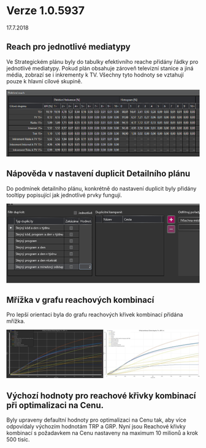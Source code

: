 ﻿# Verze 1.0.5937
17.7.2018

## Reach pro jednotlivé mediatypy 
Ve Strategickém plánu byly do tabulky efektivního reache přidány řádky pro jednotlivé mediatypy.
Pokud plán obsahuje zároveň televizní stanice a jiná média, zobrazí se i inkrementy k TV. 
Všechny tyto hodnoty se vztahují pouze k hlavní cílové skupině.

![Reach ve strategickém planu](../data/reachsp.png "Reach ve strategickém planu")

## Nápověda v nastavení duplicit Detailního plánu
Do podmínek detailního plánu, konkrétně do nastavení duplicit byly přidány tooltipy 
popisující jak jednotlivé prvky fungují. 
 
![Tooltipy k duplicite](../data/tooltipduplicit.gif "Tooltipy k duplicite")

## Mřížka v grafu reachových kombinací
Pro lepší orientaci byla do grafu reachových křivek kombinací přidána mřížka.

![Mrizka kombinaci](../data/mrizkakombinaci.png "Mrizka kombinaci")

## Výchozí hodnoty pro reachové křivky kombinací při optimalizaci na Cenu.
Byly upraveny defaultní hodnoty pro optimalizaci na Cenu tak, aby více odpovídaly výchozím hodnotám TRP a GRP. 
Nyní jsou Reachové křivky kombinací s požadavkem na Cenu nastaveny na maximum 10 milionů a krok 500 tisíc. 

